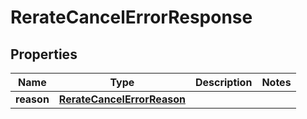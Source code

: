 # RerateCancelErrorResponse

## Properties
Name | Type | Description | Notes
------------ | ------------- | ------------- | -------------
**reason** | [**RerateCancelErrorReason**](RerateCancelErrorReason.md) |  | 
